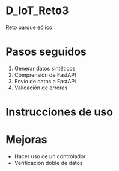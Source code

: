 # D_IoT_Reto3
Reto parque eólico

# Pasos seguidos
1. Generar datos sintéticos
2. Comprensión de FastAPI
3. Envío de datos a FastAPi
4. Validación de errores
# Instrucciones de uso 

# Mejoras 
- Hacer uso de un controlador
- Verificación doble de datos
